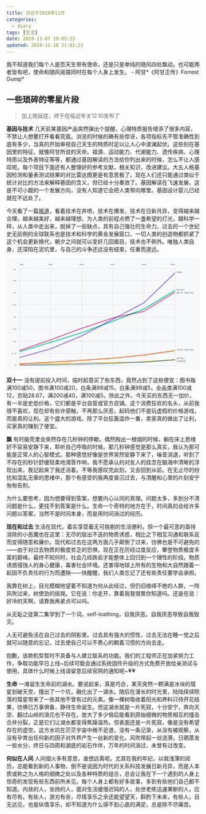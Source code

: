 ```yaml
---
title: 日记于2019年11月
categories:
  - diary
tags: [生活]
date: 2019-11-07 19:05:23
updated: 2019-12-10 21:01:23
---
```


我不知道我们每个人是否天生带有使命，还是只是单纯的随风四处飘动。也可能两者皆有吧，使命和随风摇摆同时在每个人身上发生。 - 阿甘*《阿甘正传》Forrest Gump*

## 一些琐碎的零星片段

> 加上拖延症，终于在临近年关12.10发布了

**基因与技术** 几天前某基因产品突然弹出个提醒，心理特质报告增添了很多内容，不禁让人想要打开看看究竟。浏览的时候的确有些惊讶，各项指标先不管准确性到底有多少，当真的开始审视自己天生的特质时足以让人心中波澜起伏。这些刻在基因里的特征，就像阿甘所说的天命。祖源、运动能力、代谢能力、遗传疾病、心理特质以及外表特征等等，都通过基因解读的方法给你列出来的时候，怎么不让人感叹呢。每个项目下面还有人整理好的参考文献，相关知识，改进建议。大五人格基因检测和量表测试结果的对比雷达图更是有意思极了。现在人们还只能通过类似于统计对比的方法来解释基因的含义，但已经十分奏效了。基因解读在飞速发展，这是不可小觑的一个发展方向，没有人知道它会把人类带向哪里。基因设计婴儿已经就在不远处了。

今天看了一篇[报道](https://www.infoq.cn/article/bWhDOufOZrL7r3ZuBopy )，看着技术在井喷，技术在爆发，技术在日新月异，变得越来越合理，越来越美好，越来越理想，为人类的前程点燃了一盏希望的灯光，跟科学一样，从人类中走出来，脱掉了一些缺点，具有自己强壮的生命力。过去的一个世纪史无前例的全球联系也是技术和科学的黄金发展窗口，一切人类的创造物都抓紧了这个机会更新换代，朝夕之间就可以变好几回眉目，技术也不例外。唯独人类自身，还深陷在泥坑里，与自己的斗争还远没有结束，任重而道远。

![Github 贡献者来自的国家和地区](e31abdbeb429a244da774da5ef343db1.png)

**双十一** 没有提前投入时间，临时起意买了些东西，竟然占到了这些便宜：图书每满100减50，图书满100减20，白条满99减15，白条满99减5，全品类满100减12，京贴28.67，满200减40，满100减5。除此之外，今天买的东西无一加价，有一半是史低价格，它们都是平台自营或官方店铺。这个消费狂欢的名头，从前我很不喜欢，现在却有些许感触，不再那么厌恶，起码他们不是玩虚假的价格游戏，而是真的让利。这个盛大的游戏，除了平台狂轰滥炸一番，卖家真的做出了让利，买家真的赚到了便宜。

**飘** 有时脑壳里会突然存在几秒钟的停歇。偶然掏出一根烟的时候，躺在床上思绪好不容易安静下来，聆听自己呼吸的时候。那几秒钟感觉是那么真实，我认为那可能是正常人的心智模式。那种感觉好像是世界突然安静下来了，噪音消退，听到了不存在的秒针舒缓轻柔地滴答作响，我不愿承认的对友人的挂念在脑海中清晰的浮现出来，我记起来了我还活着。不等我感叹完此刻，又会回到从前。在无止尽的纷扰和混乱无章的思绪中，那个有感受的我再度昏沉过去，与清醒和心里的片刻安宁匆匆告别。

为什么要思考，因为想要得到答案，想要内心认同的真理。问题太多，多到分不清问题是什么，更找不到答案是什么。生命一个奇特的地方在于，时间真的会给许多问题以答案，当然不是时间本身，而是用时间淌过的经历。

**现在和过去** 生活在现代，着实享受着无可挑剔的生活便利，但一个最可恶的亟待消除的小恶魔也在这里：无尽的层出不迭的物质诱惑，相比之下相互沟通和联系反而变得随意和廉价。现代和过去在这两方面几乎颠倒了过来，彷佛也是不可避免的——由于对过去物质的极度贫乏的恐惧，现在正在历经过度反应，攀登物质极度丰富的巅峰。最终不知何时，社会几经跌宕才能整体上回归到一个理性的阶段。物质诱惑侵蚀人的身心健康，毒害社会环境。还害得地球上所有的生物和大自然跟着一起因不负责任的行为而遭殃——快醒醒，我们人类忘记了还有些责任要学会承担。

我靠在树上，目光模糊地望着不知道为何从此经过，但仍旧络绎不绝的人群，一阵风吹过来，树使劲的摇晃。它在说：你走开，靠着我我很累你知道吗。还是在说：好冷的天啊，请靠我再紧点可以吗。

从无耻之徒第二集学到了一个词，self-loathing，自我厌恶。自我厌恶导致自我毁灭。

人无可避免活在自己过去的阴影里。过去具有强大的惯性，过去无法在睡一觉之后就可以随意的忘记，过去使自己可以不费心的朝着习惯的方向去走。

抱歉，该款机型暂时不具备与人建立联系的功能。我们的工程师正在加紧努力工作，争取功能早日上线~后续可能会通过系统固件升级的方式免费开放给亲测试与使用，具体什么时候上线请留意后续官网的通知呢~💗💗

**生命** 一滩诞生生命前的湖水。要说起来，真是巧合，某天突然一颗满是冰块的彗星划破天空，撞出了一个坑，融化出了一湖水。随后在漫长的时光里，陆陆续续陨落的彗星带来了一些其他不曾有过的元素。像一棵树吸收着阳光和养料只待开花结果，彷佛已万事俱备，静待生命诞生。但这湖水就是一片死寂，十分安宁，奔向天空、翻过山岭的浪花也不存在。放大了多少倍后能看到原始细微的物质相互的撞击合并分裂，正是它们让湖水都变得焦躁温热。但表面还是一片死寂，像是没有希望存在的虚空。这方水坑在茫茫宇宙中微不足道，没有一条记录，从没有被观察，从没有孕育出任何新的因子对外界产生一丝新的变化。风吹带起一丝涟漪，日晒蒸发一些水分，终日与四周和湖底的岩石作伴，万年的时间淌过，未曾有过改变。

**何似在人间** 人间烟火多有意思，谁想远离呢。尤其在我的年纪，以我浅薄的阅历，总能看到新的人事物，倒不是说因为时代的关系科技发展日新月异，而是人本质或称之为人格的细微之处以及各种特质的组合，总会让我在下一个遇到的人身上惊奇的发现有些东西前所未见。每个人身上都有好多故事，多到有些他们自己都不知道。内敛的人，张扬的人，面对生活缓慢迟钝的人，处世老练迅速果断的人，应有尽有。有些人，游刃有余，尽情享乐之余还能望望天，斟酌下未来，有些人，目无远见，也是纵情享乐，却不知道为什么得不到心底的满足，总是除不尽痛苦。


